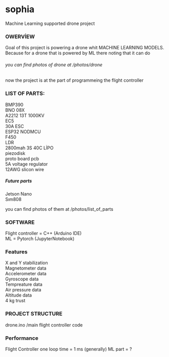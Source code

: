 # sophia  
Machine Learning supported drone project  

### OWERVİEW
Goal of this project is powering a drone whit MACHINE LEARNING MODELS. Because for a drone that is powered by ML there noting that it can do  
###### you can find photos of drone at /photos/drone
now the project is at the part of programmeing the flight controller

### LIST OF PARTS:  

BMP390  
BNO 08X  
A2212 13T 1000KV  
EC5  
30A ESC  
ESP32 NODMCU  
F450  
LDR  
2800mah 3S 40C LİPO  
piezodisk  
proto board pcb  
5A voltage regulator  
12AWG slicon wire  
##### Future  parts
Jetson Nano  
Sım808  

you can find photos of them at /photos/list_of_parts  


### SOFTWARE  
Flight controller = C++ (Arduino IDE)  
ML = Pytorch (JupyterNotebook)  


### Features  
X and Y stabilization  
Magnetometer  data  
Accelerometer  data  
Gyroscope  data  
Tempreature data   
Air pressure data  
Altitude data  
4 kg trust  


### PROJECT STRUCTURE  
drone.ino /main flight controller code  

### Performance
Flight Controller one loop time = 1 ms (generally)
ML part = ?
